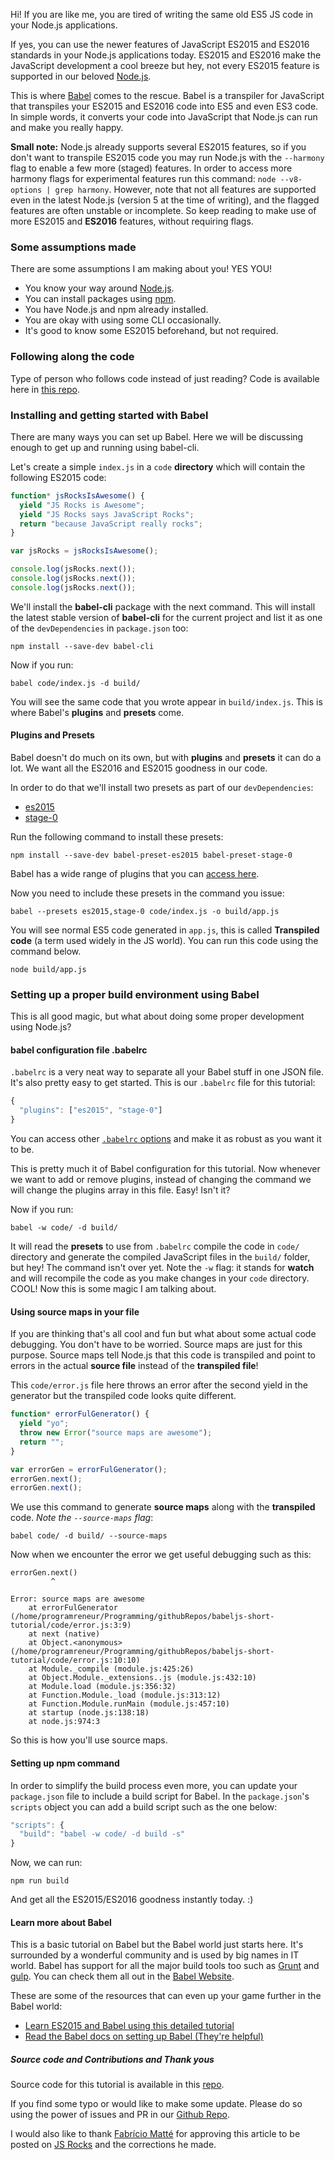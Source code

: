 <!--
layout: post
title: Configuring Babel 6 for Node.js
date: 2016-01-04T02:39:18.811Z
comments: true
published: true
keywords: JavaScript, Node.js, ES2015, Babel, transpiler
description: Tutorial on configuring Babel for Node.js to get up and running quickly
categories: ES2015, Babel, node.js
authorName: Hannan Ali
authorLink: https://abdulhannanali.github.io
authorPicture: //s.gravatar.com/avatar/89e5f7614cb88cd573359a953a09aa6e?s=80
-->
Hi! If you are like me, you are tired of writing the same old ES5 JS code in your Node.js applications.

If yes, you can use the newer features of JavaScript ES2015 and ES2016 standards in your Node.js applications today. ES2015 and ES2016 make the JavaScript development a cool breeze but hey, not every ES2015 feature is supported in our beloved [Node.js](https://nodejs.org).

This is where [Babel](https://babeljs.io) comes to the rescue. Babel is a transpiler for JavaScript that transpiles your ES2015 and ES2016 code into ES5 and even ES3 code. In simple words, it converts your code into JavaScript that Node.js can run and make you really happy.
<!--more-->

**Small note:** Node.js already supports several ES2015 features, so if you don't want to transpile ES2015 code you may run Node.js with the `--harmony` flag to enable a few more (staged) features. In order to access more harmony flags for experimental features run this command: `node --v8-options | grep harmony`. However, note that not all features are supported even in the latest Node.js (version 5 at the time of writing), and the flagged features are often unstable or incomplete. So keep reading to make use of more ES2015 and **ES2016** features, without requiring flags.

### Some assumptions made
There are some assumptions I am making about you! YES YOU!
- You know your way around [Node.js](https://nodejs.org).
- You can install packages using [npm](https://www.npmjs.com/).
- You have Node.js and npm already installed.
- You are okay with using some CLI occasionally.
- It's good to know some ES2015 beforehand, but not required.

### Following along the code
Type of person who follows code instead of just reading? Code is available here in [this repo](https://github.com/abdulhannanali/babel-configuration-tutorial).

### Installing and getting started with Babel
There are many ways you can set up Babel. Here we will be discussing enough to get up and running using babel-cli.

Let's create a simple `index.js` in a `code` **directory** which will contain the following ES2015 code:
```javascript
function* jsRocksIsAwesome() {
  yield "JS Rocks is Awesome";
  yield "JS Rocks says JavaScript Rocks";
  return "because JavaScript really rocks";
}

var jsRocks = jsRocksIsAwesome();

console.log(jsRocks.next());
console.log(jsRocks.next());
console.log(jsRocks.next());
```

We'll install the **babel-cli** package with the next command. This will install the latest stable version of **babel-cli** for the current project and list it as one of the `devDependencies` in `package.json` too:

```
npm install --save-dev babel-cli
```

Now if you run:
```
babel code/index.js -d build/
```

You will see the same code that you wrote appear in `build/index.js`. This is where Babel's **plugins** and **presets** come.

#### Plugins and Presets

Babel doesn't do much on its own, but with **plugins** and **presets** it can do a lot. We want all the ES2016 and ES2015 goodness in our code.

In order to do that we'll install two presets as part of our `devDependencies`:
- [es2015](https://babeljs.io/docs/plugins/preset-es2015/)
- [stage-0](https://babeljs.io/docs/plugins/preset-stage-0/)

Run the following command to install these presets:
```
npm install --save-dev babel-preset-es2015 babel-preset-stage-0
```
Babel has a wide range of plugins that you can [access here](https://babeljs.io/docs/plugins/).

Now you need to include these presets in the command you issue:
```
babel --presets es2015,stage-0 code/index.js -o build/app.js
```

You will see normal ES5 code generated in `app.js`, this is called **Transpiled code** (a term used widely in the JS world). You can run this code using the command below.
```
node build/app.js
```

### Setting up a proper build environment using Babel
This is all good magic, but what about doing some proper development using Node.js?

#### babel configuration file .babelrc
`.babelrc` is a very neat way to separate all your Babel stuff in one JSON file. It's also pretty easy to get started. This is our `.babelrc` file for this tutorial:
```javascript
{
  "plugins": ["es2015", "stage-0"]
}
```

You can access other [`.babelrc` options](http://babeljs.io/docs/usage/options/) and make it as robust as you want it to be.

This is pretty much it of Babel configuration for this tutorial. Now whenever we want to add or remove plugins, instead of changing the command we will change the plugins array in this file. Easy! Isn't it?

Now if you run:
```
babel -w code/ -d build/
```
It will read the **presets** to use from `.babelrc` compile the code in `code/` directory and generate the compiled JavaScript files in the `build/` folder, but hey! The command isn't over yet. Note the `-w` flag: it stands for **watch** and will recompile the code as you make changes in your `code` directory. COOL! Now this is some magic I am talking about.

#### Using source maps in your file
If you are thinking that's all cool and fun but what about some actual code debugging. You don't have to be worried. Source maps are just for this purpose. Source maps tell Node.js that this code is transpiled and point to errors in the actual **source file** instead of the **transpiled file**!

This `code/error.js` file here throws an error after the second yield in the generator but the transpiled code looks quite different.
```javascript
function* errorFulGenerator() {
  yield "yo";
  throw new Error("source maps are awesome");
  return "";
}

var errorGen = errorFulGenerator();
errorGen.next();
errorGen.next();
```

We use this command to generate **source maps** along with the **transpiled** code. *Note the `--source-maps` flag*:
```
babel code/ -d build/ --source-maps
```

Now when we encounter the error we get useful debugging such as this:
```
errorGen.next()
         ^

Error: source maps are awesome
    at errorFulGenerator (/home/programreneur/Programming/githubRepos/babeljs-short-tutorial/code/error.js:3:9)
    at next (native)
    at Object.<anonymous> (/home/programreneur/Programming/githubRepos/babeljs-short-tutorial/code/error.js:10:10)
    at Module._compile (module.js:425:26)
    at Object.Module._extensions..js (module.js:432:10)
    at Module.load (module.js:356:32)
    at Function.Module._load (module.js:313:12)
    at Function.Module.runMain (module.js:457:10)
    at startup (node.js:138:18)
    at node.js:974:3
```
So this is how you'll use source maps.

#### Setting up npm command
In order to simplify the build process even more, you can update your `package.json` file to include a build script for Babel. In the `package.json`'s `scripts` object you can add a build script such as the one below:
```javascript
"scripts": {
  "build": "babel -w code/ -d build -s"
}
```
Now, we can run:
```
npm run build
```
And get all the ES2015/ES2016 goodness instantly today. :)

#### Learn more about Babel
This is a basic tutorial on Babel but the Babel world just starts here. It's surrounded by a wonderful community and is used by big names in IT world. Babel has support for all the major build tools too such as [Grunt](https://www.npmjs.com/package/grunt-babel) and [gulp](https://npmjs.org/package/gulp-babel/). You can check them all out in the [Babel Website](https://babeljs.io/docs/setup/).

These are some of the resources that can even up your game further in the Babel world:
- [Learn ES2015 and Babel using this detailed tutorial](http://ccoenraets.github.io/es6-tutorial/index.html)
- [Read the Babel docs on setting up Babel (They're helpful)](https://babeljs.io/docs/setup/)

##### Source code and Contributions and Thank yous
Source code for this tutorial is available in this [repo](https://github.com/abdulhannanali/babel-configuration-tutorial).

If you find some typo or would like to make some update. Please do so using the power of issues and PR in our [Github Repo](https://github.com/abdulhannanali/babel-configuration-tutorial).

I would also like to thank [Fabrício Matté](http://ultcombo.js.org/) for approving this article to be posted on [JS Rocks](https://github.com/JSRocksHQ/jsrockshq.github.io/) and the corrections he made.
